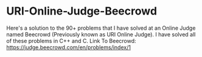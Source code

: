 # URI-Online-Judge-Beecrowd
Here's a solution to the 90+ problems that I have solved at an Online Judge named Beecrowd (Previously known as URI Online Judge). I have solved all of these problems in C++ and C.
Link To Beecrowd:  https://judge.beecrowd.com/en/problems/index/1
